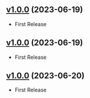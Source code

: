 

## [v1.0.0](https://github.com/IAmSomeoneLikeYou462/script.astro) (2023-06-19)
 
- First Release

## [v1.0.0](https://github.com/IAmSomeoneLikeYou462/script.astro) (2023-06-19)
 
- First Release

## [v1.0.0](https://github.com/IAmSomeoneLikeYou462/script.astro) (2023-06-20)
 
- First Release
